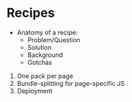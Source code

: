 # Recipes

- Anatomy of a recipe:
  - Problem/Question
  - Solution
  - Background
  - Gotchas

1. One pack per page
1. Bundle-splitting for page-specific JS
1. Deployment
